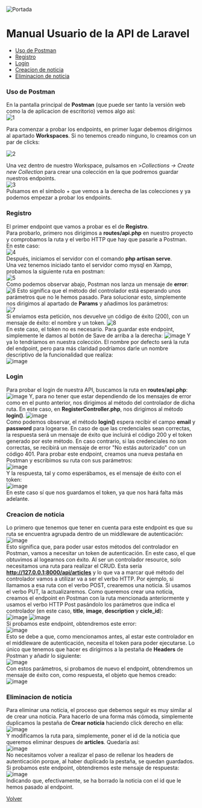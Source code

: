 ![Portada](https://user-images.githubusercontent.com/81263549/219769312-f011707c-0e1f-4356-9578-7d4defb7be61.jpg)


<a name="top"></a>
# Manual Usuario de la API de Laravel

* [Uso de Postman](#item1)
* [Registro](#item2)
* [Login](#item3)
* [Creacion de noticia](#item4)
* [Eliminacion de noticia](#item5)

<a name="item1"></a>
### Uso de Postman

En la pantalla principal de **Postman** (que puede ser tanto la versión web como la de aplicacion de escritorio) vemos algo así:   
![1](https://user-images.githubusercontent.com/81263549/219881827-a07db69c-4aaf-4cc6-9081-f9b51eea4ab3.jpg)  

Para comenzar a probar los endpoints, en primer lugar debemos dirigirnos al apartado **Workspaces**. Si no tenemos creado ninguno, lo creamos con un par de clicks:  

![2](https://user-images.githubusercontent.com/81263549/219881946-95585156-4f7d-4c83-b8d8-e122f188e812.jpg)  

Una vez dentro de nuestro Workspace, pulsamos en >*Collections -> Create new Collection* para crear una colección en la que podremos guardar nuestros endpoints.  
![3](https://user-images.githubusercontent.com/81263549/220200871-8ee83fe9-5c4d-4240-8ff8-6cb3ae83daae.jpg)  
Pulsamos en el símbolo + que vemos a la derecha de las colecciones y ya podemos empezar a probar los endpoints.


<a name="item2"></a>
### Registro  

El primer endpoint que vamos a probar es el de **Registro**.  
Para probarlo, primero nos dirigimos a **routes/api.php** en nuestro proyecto y comprobamos la ruta y el verbo HTTP que hay que pasarle a Postman.  
En este caso:  
![4](https://user-images.githubusercontent.com/81263549/220202151-08b5e7cf-383c-4c6a-89e3-e26b36ad7974.jpg)  
Después, iniciamos el servidor con el comando **php artisan serve**.  
Una vez tenemos iniciado tanto el servidor como mysql en Xampp, probamos la siguiente ruta en postman:  
![5](https://user-images.githubusercontent.com/81263549/220205741-50e80963-a6f8-4dd0-aa42-af5c943475d7.jpg)  
Como podemos observar abajo, Postman nos lanza un mensaje de **error**:  
![6](https://user-images.githubusercontent.com/81263549/220205821-c5d4cf34-978e-4d03-95a4-ccbee9fe583b.jpg)
Esto significa que el método del controlador está esperando unos parámetros que no le hemos pasado. Para solucionar esto, simplemente nos dirigimos al apartado de **Params** y añadimos los parámetros:  
![7](https://user-images.githubusercontent.com/81263549/220205995-4dfc7dc4-2bbc-4021-88bf-9c30d4e9ad01.jpg)  
Si enviamos esta petición, nos devuelve un código de éxito (200), con un mensaje de éxito: el nombre y un token.
![8](https://user-images.githubusercontent.com/81263549/220206108-0dd0896f-80e0-4f9f-8034-2e9c832fb9cd.jpg)  
En este caso, el token no es necesario.
Para guardar este endpoint, simplemente le damos al botón de Save de arriba a la derecha: 
![image](https://user-images.githubusercontent.com/81263549/220206919-df952415-e131-4693-b674-8db58af74d52.png)
Y ya lo tendríamos en nuestra colección. El nombre por defecto será la ruta del endpoint, pero para más claridad podríamos darle un nombre descriptivo de la funcionalidad que realiza:  
![image](https://user-images.githubusercontent.com/81263549/220206980-677047c7-3d1c-41c7-9dc3-a9ccb78c1951.png)


<a name="item3"></a>
### Login

Para probar el login de nuestra API, buscamos la ruta en **routes/api.php**:  
![image](https://user-images.githubusercontent.com/81263549/220206205-965975a6-a8aa-438d-904c-be14cb237aae.png)
Y, para no tener que estar dependiendo de los mensajes de error como en el punto anterior, nos dirigimos al método del controlador de dicha ruta.
En este caso, en **RegisterController.php**, nos dirigimos al método **login()**.
![image](https://user-images.githubusercontent.com/81263549/220206383-8a77b503-bd82-441b-81a3-54053654e5dd.png)  
Como podemos observar, el método **login()** espera recibir el campo **email** y **password** para logearse. En caso de que las credenciales sean correctas, la respuesta será un mensaje de éxito que incluirá el código 200 y el token generado por este método. En caso contrario, si las credenciales no son correctas, se recibirá un mensaje de error "No estás autorizado" con un código 401. 
Para probar este endpoint, creamos una nueva pestaña en Postman y escribimos su ruta con sus parámetros:  
![image](https://user-images.githubusercontent.com/81263549/220207611-47c4c309-e8f9-4b65-bddf-84d21c402516.png)  
Y la respuesta, tal y como esperábamos, es el mensaje de éxito con el token:  
![image](https://user-images.githubusercontent.com/81263549/220207652-12b06e3c-d2a5-4815-80e8-2d384bc0f81a.png)  
En este caso sí que nos guardamos el token, ya que nos hará falta más adelante.

<a name="item4"></a>
### Creacion de noticia
Lo primero que tenemos que tener en cuenta para este endpoint es que su ruta se encuentra agrupada dentro de un middleware de autenticación:  
![image](https://user-images.githubusercontent.com/81263549/220207813-6629feda-7644-4697-b3fe-5d0b1bf78f8e.png)  
Esto significa que, para poder usar estos métodos del controlador en Postman, vamos a necesitar un token de autenticación. En este caso, el que obtuvimos al logearnos con éxito.
Al ser un controlador resource, solo necesitamos una ruta para realizar el CRUD.
Esta sería **http://127.0.0.1:8000/api/articles** y lo que va a marcar qué método del controlador vamos a utilizar va a ser el verbo HTTP.
Por ejemplo, si llamamos a esa ruta con el verbo POST, crearemos una noticia. Si usamos el verbo PUT, la actualizaremos.
Como queremos crear una noticia, creamos el endpoint en Postman con la ruta mencionada anteriormente y usamos el verbo HTTP Post pasándolo los parámetros que indica el controlador (en este caso, **title**, **image**, **description** y **cicle_id**):  
![image](https://user-images.githubusercontent.com/81263549/220208189-bc09bca6-25e6-44d4-84b0-266bfe83415c.png)
![image](https://user-images.githubusercontent.com/81263549/220208374-69b13f50-e21d-4458-8a38-d37ed2739922.png)  
Si probamos este endpoint, obtendremos este error:  
![image](https://user-images.githubusercontent.com/81263549/220208405-89bbbea6-5cc7-4d18-9f4f-218fd50a7865.png)  
Esto se debe a que, como mencionamos antes, al estar este controlador en el middleware de autenticación, necesita el token para poder ejecutarse.
Lo único que tenemos que hacer es dirigirnos a la pestaña de **Headers** de Postman y añadir lo siguiente:  
![image](https://user-images.githubusercontent.com/81263549/220208557-b02e15b4-01d2-4fe6-8a62-861635b4c3df.png)  
Con estos parámetros, si probamos de nuevo el endpoint, obtendremos un mensaje de éxito con, como respuesta, el objeto que hemos creado:  
![image](https://user-images.githubusercontent.com/81263549/220208621-c744fa96-9127-4942-adb9-61fcc734a383.png)  

<a name="item5"></a>
### Eliminacion de noticia
Para eliminar una noticia, el proceso que debemos seguir es muy similar al de crear una noticia. 
Para hacerlo de una forma más cómoda, simplemente duplicamos la pestaña de **Crear noticia** haciendo click derecho en ella:  
![image](https://user-images.githubusercontent.com/81263549/220208828-06efecbf-39a7-4fed-bb29-fe350a689999.png)  
Y modificamos la ruta para, simplemente, poner el id de la noticia que queremos eliminar despues de **articles**. Quedaría así:  
![image](https://user-images.githubusercontent.com/81263549/220209035-64cc69cb-0423-4259-9efe-92245de14443.png)  
No necesitamos volver a realizar el paso de rellenar los headers de autenticación porque, al haber duplicado la pestaña, se quedan guardados.
Si probamos este endpoint, obtendremos este mensaje de respuesta:  
![image](https://user-images.githubusercontent.com/81263549/220209132-e967005e-86a6-4f70-ace9-3758c1dfab89.png)  
Indicando que, efectivamente, se ha borrado la noticia con el id que le hemos pasado al endpoint.



[Volver](#top)
